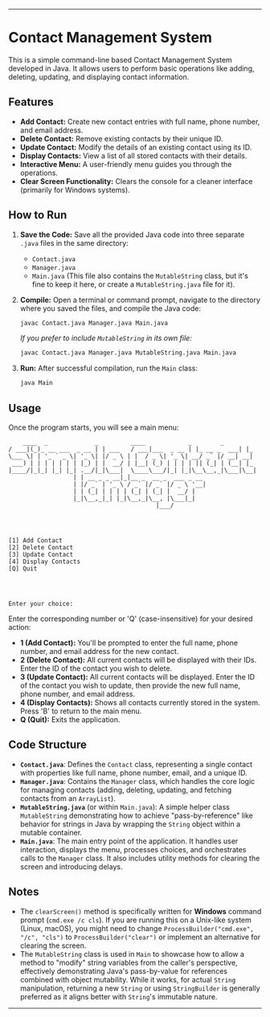 -----

# Contact Management System

This is a simple command-line based Contact Management System developed in Java. It allows users to perform basic operations like adding, deleting, updating, and displaying contact information.

## Features

  * **Add Contact:** Create new contact entries with full name, phone number, and email address.
  * **Delete Contact:** Remove existing contacts by their unique ID.
  * **Update Contact:** Modify the details of an existing contact using its ID.
  * **Display Contacts:** View a list of all stored contacts with their details.
  * **Interactive Menu:** A user-friendly menu guides you through the operations.
  * **Clear Screen Functionality:** Clears the console for a cleaner interface (primarily for Windows systems).

## How to Run

1.  **Save the Code:** Save all the provided Java code into three separate `.java` files in the same directory:

      * `Contact.java`
      * `Manager.java`
      * `Main.java` (This file also contains the `MutableString` class, but it's fine to keep it here, or create a `MutableString.java` file for it).

2.  **Compile:** Open a terminal or command prompt, navigate to the directory where you saved the files, and compile the Java code:

    ```bash
    javac Contact.java Manager.java Main.java
    ```

    *If you prefer to include `MutableString` in its own file:*

    ```bash
    javac Contact.java Manager.java MutableString.java Main.java
    ```

3.  **Run:** After successful compilation, run the `Main` class:

    ```bash
    java Main
    ```

## Usage

Once the program starts, you will see a main menu:

```
    ____  _             _         ____            _        _
/ ___|(_)_ __ ___  _ __ | | ___   / ___|___  _ __ | |_ __ _  ___| |_
\___ \| | '_ ` _ \| '_ \| |/ _ \ | |  / _ \| '_ \| __/ _` |/ __| __|
 ___) | | | | | | | |_) | |  __/ | |__| (_) | | | | || (_| | (__| |_
|____/|_|_| |_| |_| .__/|_|\___|  \____\___/|_| |_|\__\__,_|\___|\__|
                  | | __ _ _ __|_|__ _  __ _  ___ _ __
                  | |/ _` | '_ \ / _` |/ _` |/ _ \ '__|
                  | | (_| | | | | (_| | (_| |  __/ |
                  |_|\__,_|_| |_|\__,_|\__, |\___|_|
                                         |___/




[1] Add Contact
[2] Delete Contact
[3] Update Contact
[4] Display Contacts
[Q] Quit




Enter your choice:
```

Enter the corresponding number or 'Q' (case-insensitive) for your desired action:

  * **1 (Add Contact):** You'll be prompted to enter the full name, phone number, and email address for the new contact.
  * **2 (Delete Contact):** All current contacts will be displayed with their IDs. Enter the ID of the contact you wish to delete.
  * **3 (Update Contact):** All current contacts will be displayed. Enter the ID of the contact you wish to update, then provide the new full name, phone number, and email address.
  * **4 (Display Contacts):** Shows all contacts currently stored in the system. Press 'B' to return to the main menu.
  * **Q (Quit):** Exits the application.

## Code Structure

  * **`Contact.java`**: Defines the `Contact` class, representing a single contact with properties like full name, phone number, email, and a unique ID.
  * **`Manager.java`**: Contains the `Manager` class, which handles the core logic for managing contacts (adding, deleting, updating, and fetching contacts from an `ArrayList`).
  * **`MutableString.java`** (or within `Main.java`): A simple helper class `MutableString` demonstrating how to achieve "pass-by-reference" like behavior for strings in Java by wrapping the `String` object within a mutable container.
  * **`Main.java`**: The main entry point of the application. It handles user interaction, displays the menu, processes choices, and orchestrates calls to the `Manager` class. It also includes utility methods for clearing the screen and introducing delays.

## Notes

  * The `clearScreen()` method is specifically written for **Windows** command prompt (`cmd.exe /c cls`). If you are running this on a Unix-like system (Linux, macOS), you might need to change `ProcessBuilder("cmd.exe", "/c", "cls")` to `ProcessBuilder("clear")` or implement an alternative for clearing the screen.
  * The `MutableString` class is used in `Main` to showcase how to allow a method to "modify" string variables from the caller's perspective, effectively demonstrating Java's pass-by-value for references combined with object mutability. While it works, for actual `String` manipulation, returning a new `String` or using `StringBuilder` is generally preferred as it aligns better with `String`'s immutable nature.

-----
